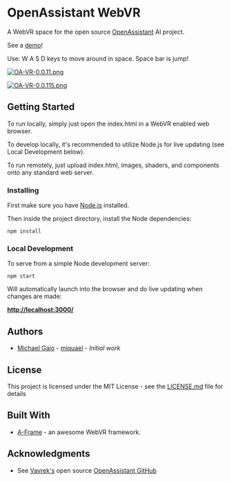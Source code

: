 # OpenAssistant WebVR

A WebVR space for the open source [OpenAssistant](http://openassistant.org/) AI project.

See a [demo](http://michaelgaio.com/vr/openassistant/)!

Use: W A S D keys to move around in space.  Space bar is jump!

[![OA-VR-0.0.11.png](https://s3.postimg.org/v3n3q4t3n/OA_VR_0_0_11.png)](https://postimg.org/image/k41wej2of/)

[![OA-VR-0.0.115.png](https://s17.postimg.org/d3y5xs5db/OA_VR_0_0_115.png)](https://postimg.org/image/d3y5xs5d7/)

## Getting Started

To run locally, simply just open the index.html in a WebVR enabled web browser.

To develop locally, it's recommended to utilize Node.js for live updating (see Local Development below).

To run remotely, just upload index.html, images, shaders, and components onto any standard web server.  

### Installing

First make sure you have [Node.js](https://nodejs.org/en/download/package-manager/) installed.

Then inside the project directory, install the Node dependencies:

    npm install

### Local Development

To serve from a simple Node development server:

    npm start

Will automatically launch into the browser and do live updating when changes are made:

[__http://localhost:3000/__](http://localhost:3000/)

## Authors

* [Michael Gaio](http://www.michaelgaio.com) - [miquael](https://github.com/miquael) - *Initial work*

## License

This project is licensed under the MIT License - see the [LICENSE.md](LICENSE.md) file for details

## Built With

* [A-Frame](https://aframe.io/) - an awesome WebVR framework.

## Acknowledgments

* See [Vavrek's](https://github.com/vavrek) open source [OpenAssistant GitHub](https://github.com/vavrek/openassistant)
